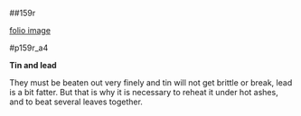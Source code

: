 ##159r 

[folio image](http://gallica.bnf.fr/ark:/12148/btv1b10500001g/f323.item.r=)

 
#p159r_a4  

**Tin and lead**



They must be beaten out very finely and tin will not get brittle or break, lead is a bit fatter. But that is why it is necessary to reheat it under hot ashes, and to beat several leaves together.

